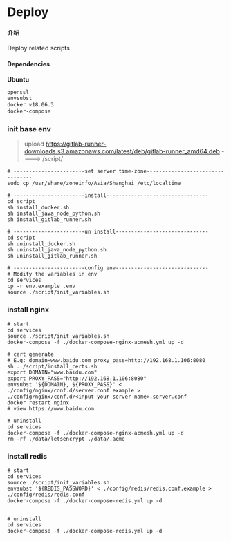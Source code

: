 # Deploy

#### 介绍
Deploy related scripts

#### Dependencies

**Ubuntu**

```txt
openssl
envsubst
docker v18.06.3
docker-compose
```

### init base env

> upload https://gitlab-runner-downloads.s3.amazonaws.com/latest/deb/gitlab-runner_amd64.deb 
>    ----> /script/
```shell
# -----------------------set server time-zone---------------------------------
sudo cp /usr/share/zoneinfo/Asia/Shanghai /etc/localtime

# -----------------------install---------------------------------
cd script
sh install_docker.sh
sh install_java_node_python.sh
sh install_gitlab_runner.sh

# -----------------------un install------------------------------
cd script
sh uninstall_docker.sh
sh uninstall_java_node_python.sh
sh uninstall_gitlab_runner.sh

# -----------------------config env------------------------------
# Modify the variables in env
cd services
cp -r env.example .env
source ./script/init_variables.sh
```

### install nginx

```shell
# start
cd services
source ./script/init_variables.sh
docker-compose -f ./docker-compose-nginx-acmesh.yml up -d

# cert generate
# E.g: domain=www.baidu.com proxy_pass=http://192.168.1.106:8080
sh ../script/install_certs.sh
export DOMAIN="www.baidu.com"
export PROXY_PASS="http://192.168.1.106:8080"
envsubst '${DOMAIN}, ${PROXY_PASS}' < ./config/nginx/conf.d/server.conf.example > ./config/nginx/conf.d/<input your server name>.server.conf
docker restart nginx
# view https://www.baidu.com

# uninstall 
cd services
docker-compose -f ./docker-compose-nginx-acmesh.yml up -d
rm -rf ./data/letsencrypt ./data/.acme
```


### install redis

```shell
# start
cd services
source ./script/init_variables.sh
envsubst '${REDIS_PASSWORD}' < ./config/redis/redis.conf.example > ./config/redis/redis.conf
docker-compose -f ./docker-compose-redis.yml up -d


# uninstall 
cd services
docker-compose -f ./docker-compose-redis.yml up -d
```
